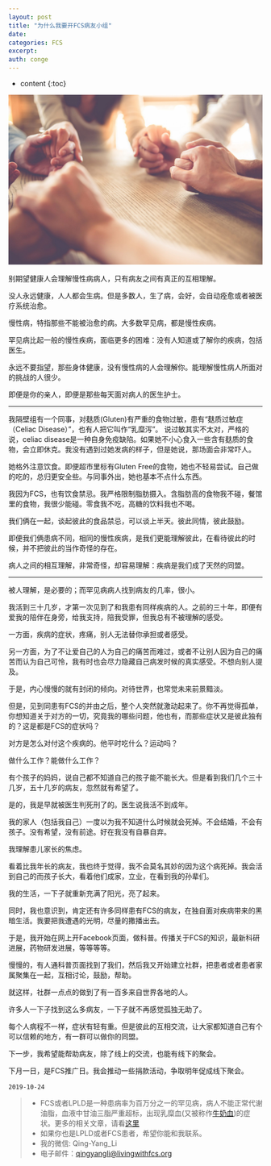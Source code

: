 ```yaml
---
layout: post
title: "为什么我要开FCS病友小组"
date:
categories: FCS
excerpt:
auth: conge
---
```

* content
{:toc}

![ ](/assets/images/FCS/118382-b6cb3bafb164285b.png)

别期望健康人会理解慢性病病人，只有病友之间有真正的互相理解。

没人永远健康，人人都会生病。但是多数人，生了病，会好，会自动痊愈或者被医疗系统治愈。

慢性病，特指那些不能被治愈的病。大多数罕见病，都是慢性疾病。

罕见病比起一般的慢性疾病，面临更多的困难：没有人知道或了解你的疾病，包括医生。

永远不要指望，那些身体健康，没有慢性病的人会理解你。能理解慢性病人所面对的挑战的人很少。

即便是你的亲人，即便是那些每天面对病人的医生护士。

----

我隔壁组有一个同事，对麸质(Gluten)有严重的食物过敏，患有“麸质过敏症（Celiac Disease）”，也有人把它叫作“乳糜泻”。
说过敏其实不太对，严格的说，celiac disease是一种自身免疫缺陷。如果她不小心食入一些含有麸质的食物，会立即休克。我没有遇到过她发病的样子，但是她说，那场面会非常吓人。

她格外注意饮食。即便超市里标有Gluten Free的食物，她也不轻易尝试。自己做的吃的，总归更安全些。与同事外出，她也基本不点什么东西。

我因为FCS，也有饮食禁忌。我严格限制脂肪摄入。含脂肪高的食物我不碰，餐馆里的食物，我很少能碰。零食我不吃，高糖的饮料我也不喝。

我们俩在一起，谈起彼此的食品禁忌，可以谈上半天。彼此同情，彼此鼓励。

即便我们俩患病不同，相同的慢性疾病，是我们更能理解彼此，在看待彼此的时候，并不把彼此的当作奇怪的存在。

病人之间的相互理解，非常奇怪，却容易理解：疾病是我们成了天然的同盟。

------

被人理解，是必要的；而罕见病病人找到病友的几率，很小。

我活到三十几岁，才第一次见到了和我患有同样疾病的人。之前的三十年，即便有爱我的陪伴在身旁，给我支持，陪我受罪，但我总有不被理解的感受。

一方面，疾病的症状，疼痛，别人无法替你承担或者感受。

另一方面，为了不让爱自己的人为自己的痛苦而难过，或者不让别人因为自己的痛苦而认为自己可怜，我有时也会尽力隐藏自己病发时候的真实感受。不想向别人提及。

于是，内心慢慢的就有封闭的倾向。对待世界，也常觉未来前景黯淡。

但是，见到同患有FCS的并由之后，整个人突然就激动起来了。你不再觉得孤单，你想知道关于对方的一切，究竟我的哪些问题，他也有，而那些症状又是彼此独有的？这是都是FCS的症状吗？

对方是怎么对付这个疾病的。他平时吃什么？运动吗？

做什么工作？能做什么工作？

有个孩子的妈妈，说自己都不知道自己的孩子能不能长大。但是看到我们几个三十几岁，五十几岁的病友，忽然就有希望了。

是的，我是早就被医生判死刑了的。医生说我活不到成年。

我的家人（包括我自己）一度以为我不知道什么时候就会死掉。不会结婚，不会有孩子。没有希望，没有前途。好在我没有自暴自弃。

我理解患儿家长的焦虑。

看着比我年长的病友，我也终于觉得，我不会莫名其妙的因为这个病死掉。我会活到自己的而孩子长大，看着他们成家，立业，在看到我的孙辈们。

我的生活，一下子就重新充满了阳光，亮了起来。

同时，我也意识到，肯定还有许多同样患有FCS的病友，在独自面对疾病带来的黑暗生活。我要把我遭遇的光明，尽量的撒播出去。

于是，我开始在网上开Facebook页面，做科普。传播关于FCS的知识，最新科研进展，药物研发进展，等等等等。

慢慢的，有人通科普页面找到了我们，然后我又开始建立社群，把患者或者患者家属聚集在一起，互相讨论，鼓励，帮助。

就这样，社群一点点的做到了有一百多来自世界各地的人。

许多人一下子找到这么多病友，一下子就不再感觉孤独无助了。

每个人病程不一样，症状有轻有重。但是彼此的互相交流，让大家都知道自己有个可以信赖的地方，有一群可以做你的同盟。

下一步，我希望能帮助病友，除了线上的交流，也能有线下的聚会。

下月一日，是FCS推广日。我会推动一些捐款活动，争取明年促成线下聚会。

```
2019-10-24
```


> * FCS或者LPLD是一种患病率为百万分之一的罕见病，病人不能正常代谢油脂，血液中甘油三脂严重超标，出现乳糜血(又被称作[牛奶血](https://www.jianshu.com/p/4cba7c3cabf6))的症状。更多的相关文章，请看[这里](https://www.jianshu.com/nb/8793129)
> * 如果你也是LPLD或者FCS患者，希望你能和我联系。
> * 我的微信: Qing-Yang_Li
> * 电子邮件：qingyangli@livingwithfcs.org
